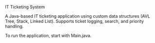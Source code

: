 IT Ticketing System

A Java-based IT ticketing application using custom data structures (AVL Tree, Stack, Linked List). Supports ticket logging, search, and priority handling.

To run the application, start with Main.java.

